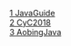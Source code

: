[1 JavaGuide](https://github.com/Snailclimb)   
[2 CyC2018](https://github.com/CyC2018)  
[3 AobingJava](https://github.com/AobingJava)




